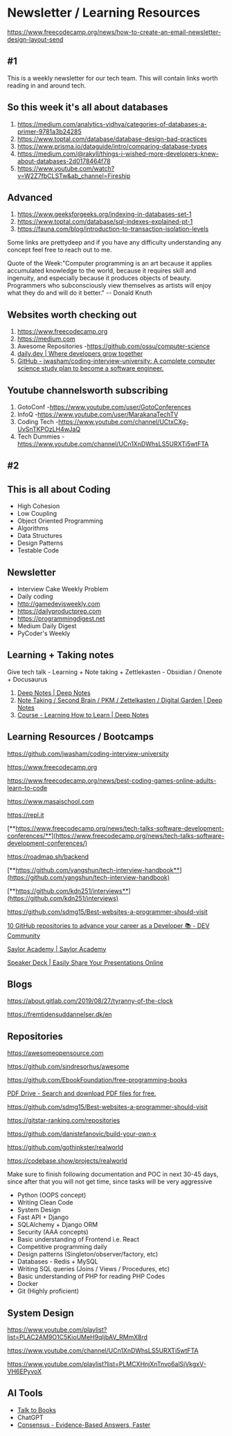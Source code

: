 # Newsletter / Learning Resources

<https://www.freecodecamp.org/news/how-to-create-an-email-newsletter-design-layout-send>

## #1

This is a weekly newsletter for our tech team. This will contain links worth reading in and around tech.

## So this week it's all about databases

1. <https://medium.com/analytics-vidhya/categories-of-databases-a-primer-9781a3b24285>
2. <https://www.toptal.com/database/database-design-bad-practices>
3. <https://www.prisma.io/dataguide/intro/comparing-database-types>
4. <https://medium.com/@rakyll/things-i-wished-more-developers-knew-about-databases-2d0178464f78>
5. <https://www.youtube.com/watch?v=W2Z7fbCLSTw&ab_channel=Fireship>

## Advanced

1. <https://www.geeksforgeeks.org/indexing-in-databases-set-1>
2. <https://www.toptal.com/database/sql-indexes-explained-pt-1>
3. <https://fauna.com/blog/introduction-to-transaction-isolation-levels>

Some links are prettydeep and if you have any difficulty understanding any concept feel free to reach out to me.

Quote of the Week:"Computer programming is an art because it applies accumulated knowledge to the world, because it requires skill and ingenuity, and especially because it produces objects of beauty. Programmers who subconsciously view themselves as artists will enjoy what they do and will do it better." -- Donald Knuth

## Websites worth checking out

1. <https://www.freecodecamp.org>
2. <https://medium.com>
3. Awesome Repositories -<https://github.com/ossu/computer-science>
4. [daily.dev | Where developers grow together](https://daily.dev/)
5. [GitHub - jwasham/coding-interview-university: A complete computer science study plan to become a software engineer.](https://github.com/jwasham/coding-interview-university)

## Youtube channelsworth subscribing

1. GotoConf -<https://www.youtube.com/user/GotoConferences>
2. InfoQ -<https://www.youtube.com/user/MarakanaTechTV>
3. Coding Tech -<https://www.youtube.com/channel/UCtxCXg-UvSnTKPOzLH4wJaQ>
4. Tech Dummies -<https://www.youtube.com/channel/UCn1XnDWhsLS5URXTi5wtFTA>

## #2

## This is all about Coding

- High Cohesion
- Low Coupling
- Object Oriented Programming
- Algorithms
- Data Structures
- Design Patterns
- Testable Code

## Newsletter

- Interview Cake Weekly Problem
- Daily coding
- <http://gamedevjsweekly.com>
- <https://dailyproductprep.com>
- <https://programmingdigest.net>
- Medium Daily Digest
- PyCoder's Weekly

## Learning + Taking notes

Give tech talk - Learning + Note taking + Zettlekasten - Obsidian / Onenote + Docusaurus

1. [Deep Notes | Deep Notes](https://deepaksood619.github.io/)
2. [Note Taking / Second Brain / PKM / Zettelkasten / Digital Garden | Deep Notes](https://deepaksood619.github.io/psychology/learning/note-taking-second-brain-pkm-zettelkasten)
3. [Course - Learning How to Learn | Deep Notes](https://deepaksood619.github.io/psychology/learning/course-learning-how-to-learn)

## Learning Resources / Bootcamps

<https://github.com/jwasham/coding-interview-university>

<https://www.freecodecamp.org>

<https://www.freecodecamp.org/news/best-coding-games-online-adults-learn-to-code>

<https://www.masaischool.com>

<https://repl.it>

[**https://www.freecodecamp.org/news/tech-talks-software-development-conferences/**](https://www.freecodecamp.org/news/tech-talks-software-development-conferences/)

<https://roadmap.sh/backend>

[**https://github.com/yangshun/tech-interview-handbook**](https://github.com/yangshun/tech-interview-handbook)

[**https://github.com/kdn251/interviews**](https://github.com/kdn251/interviews)

<https://github.com/sdmg15/Best-websites-a-programmer-should-visit>

[10 GitHub repositories to advance your career as a Developer 📚 - DEV Community](https://dev.to/iarchitsharma/10-as-a-developer-egn)

[Saylor Academy | Saylor Academy](https://learn.saylor.org/?redirect=0)

[Speaker Deck | Easily Share Your Presentations Online](https://speakerdeck.com/)

## Blogs

<https://about.gitlab.com/2019/08/27/tyranny-of-the-clock>

<https://fremtidensuddannelser.dk/en>

## Repositories

<https://awesomeopensource.com>

<https://github.com/sindresorhus/awesome>

<https://github.com/EbookFoundation/free-programming-books>

[PDF Drive - Search and download PDF files for free.](https://www.pdfdrive.com/)

<https://github.com/sdmg15/Best-websites-a-programmer-should-visit>

<https://gitstar-ranking.com/repositories>

<https://github.com/danistefanovic/build-your-own-x>

<https://github.com/gothinkster/realworld>

<https://codebase.show/projects/realworld>

Make sure to finish following documentation and POC in next 30-45 days, since after that you will not get time, since tasks will be very aggressive

- Python (OOPS concept)
- Writing Clean Code
- System Design
- Fast API + Django
- SQLAlchemy + Django ORM
- Security (AAA concepts)
- Basic understanding of Frontend i.e. React
- Competitive programming daily
- Design patterns (Singleton/observer/factory, etc)
- Databases - Redis + MySQL
- Writing SQL queries (Joins / Views / Procedures, etc)
- Basic understanding of PHP for reading PHP Codes
- Docker
- Git (Highly proficient)

## System Design

<https://www.youtube.com/playlist?list=PLAC2AM9O1C5KioUMeH9qIjbAV_RMmX8rd>

<https://www.youtube.com/channel/UCn1XnDWhsLS5URXTi5wtFTA>

<https://www.youtube.com/playlist?list=PLMCXHnjXnTnvo6alSjVkgxV-VH6EPyvoX>

## AI Tools

- [Talk to Books](https://books.google.com/talktobooks/)
- ChatGPT
- [Consensus - Evidence-Based Answers, Faster](https://consensus.app/)
